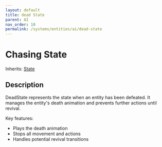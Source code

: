 ```yaml
---
layout: default
title: dead State
parent: AI
nav_order: 10
permalink: /systems/entities/ai/dead-state
---
```


# Chasing State

Inherits: [State](../ai/state)

## Description
DeadState represents the state when an entity has been defeated.
It manages the entity's death animation and prevents further actions until revival.

Key features:
- Plays the death animation
- Stops all movement and actions
- Handles potential revival transitions